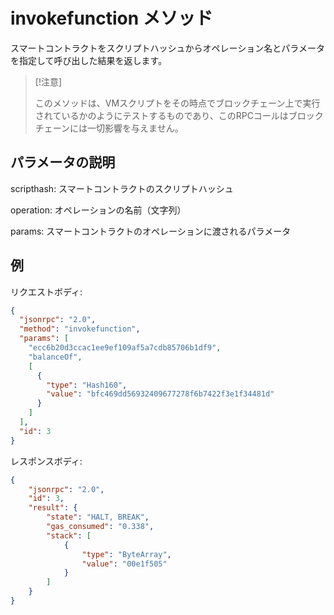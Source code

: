 # invokefunction メソッド

スマートコントラクトをスクリプトハッシュからオペレーション名とパラメータを指定して呼び出した結果を返します。

> [!注意]
> 
> このメソッドは、VMスクリプトをその時点でブロックチェーン上で実行されているかのようにテストするものであり、このRPCコールはブロックチェーンには一切影響を与えません。

## パラメータの説明

scripthash: スマートコントラクトのスクリプトハッシュ

operation: オペレーションの名前（文字列）

params: スマートコントラクトのオペレーションに渡されるパラメータ

## 例

リクエストボディ:

```json
{
  "jsonrpc": "2.0",
  "method": "invokefunction",
  "params": [
    "ecc6b20d3ccac1ee9ef109af5a7cdb85706b1df9",
    "balanceOf",
    [
      {
        "type": "Hash160",
        "value": "bfc469dd56932409677278f6b7422f3e1f34481d"
      }
    ]
  ],
  "id": 3
}
```

レスポンスボディ:

```json
{
    "jsonrpc": "2.0",
    "id": 3,
    "result": {
        "state": "HALT, BREAK",
        "gas_consumed": "0.338",
        "stack": [
            {
                "type": "ByteArray",
                "value": "00e1f505"
            }
        ]
    }
}
```
